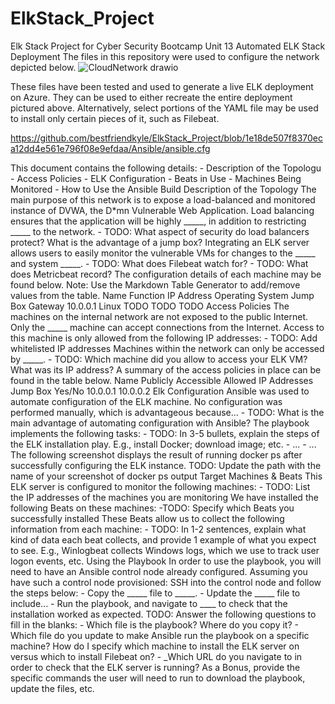 # ElkStack_Project
Elk Stack Project for Cyber Security Bootcamp Unit 13
Automated ELK Stack Deployment
The files in this repository were used to configure the network depicted below.
![CloudNetwork drawio](https://user-images.githubusercontent.com/89550625/146598010-9aabf403-a936-4371-8dfc-ac491afc5690.png)

These files have been tested and used to generate a live ELK deployment on Azure. They can be used to either recreate the entire deployment pictured above.
Alternatively, select portions of the YAML file may be used to install only certain pieces of it, such as Filebeat.

https://github.com/bestfriendkyle/ElkStack_Project/blob/1e18de507f8370eca12dd4e561e796f08e9efdaa/Ansible/ansible.cfg

This document contains the following details: - Description of the Topologu - Access Policies - ELK Configuration - Beats in Use - Machines Being Monitored - How to
Use the Ansible Build
Description of the Topology
The main purpose of this network is to expose a load-balanced and monitored instance of DVWA, the D*mn Vulnerable Web Application.
Load balancing ensures that the application will be highly _____, in addition to restricting _____ to the network. - TODO: What aspect of security do load balancers
protect? What is the advantage of a jump box?
Integrating an ELK server allows users to easily monitor the vulnerable VMs for changes to the _____ and system _____. - TODO: What does Filebeat watch for? - TODO:
What does Metricbeat record?
The configuration details of each machine may be found below. Note: Use the Markdown Table Generator to add/remove values from the table.
Name Function
IP
Address
Operating
System
Jump Box Gateway 10.0.0.1 Linux
TODO
TODO
TODO
Access Policies
The machines on the internal network are not exposed to the public Internet.
Only the _____ machine can accept connections from the Internet. Access to this machine is only allowed from the following IP addresses: - TODO: Add whitelisted IP
addresses
Machines within the network can only be accessed by _____. - TODO: Which machine did you allow to access your ELK VM? What was its IP address?
A summary of the access policies in place can be found in the table below.
Name Publicly Accessible
Allowed IP
Addresses
Jump Box Yes/No 10.0.0.1 10.0.0.2
Elk Configuration
Ansible was used to automate configuration of the ELK machine. No configuration was performed manually, which is advantageous because... - TODO: What is the
main advantage of automating configuration with Ansible?
The playbook implements the following tasks: - TODO: In 3-5 bullets, explain the steps of the ELK installation play. E.g., install Docker; download image; etc. - ... - ...
The following screenshot displays the result of running docker ps after successfully configuring the ELK instance.
TODO: Update the path with the name of your screenshot of docker ps output
Target Machines & Beats
This ELK server is configured to monitor the following machines: - TODO: List the IP addresses of the machines you are monitoring
We have installed the following Beats on these machines: -TODO: Specify which Beats you successfully installed
These Beats allow us to collect the following information from each machine: - TODO: In 1-2 sentences, explain what kind of data each beat collects, and provide 1
example of what you expect to see. E.g., Winlogbeat collects Windows logs, which we use to track user logon events, etc.
Using the Playbook
In order to use the playbook, you will need to have an Ansible control node already configured. Assuming you have such a control node provisioned:
SSH into the control node and follow the steps below: - Copy the _____ file to _____. - Update the _____ file to include... - Run the playbook, and navigate to ____ to
check that the installation worked as expected.
TODO: Answer the following questions to fill in the blanks: - Which file is the playbook? Where do you copy it? - Which file do you update to make Ansible run the
playbook on a specific machine? How do I specify which machine to install the ELK server on versus which to install Filebeat on? - _Which URL do you navigate to in
order to check that the ELK server is running?
As a Bonus, provide the specific commands the user will need to run to download the playbook, update the files, etc.
